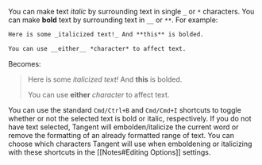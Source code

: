 You can make text _italic_ by surrounding text in single `_` or `*` characters. You can make __bold__ text by surrounding text in `__` or `**`. For example:

```md
Here is some _italicized text!_ And **this** is bolded.

You can use __either__ *character* to affect text.
```
Becomes:

> Here is some _italicized text!_ And **this** is bolded.
> 
> You can use __either__ *character* to affect text.

You can use the standard `Cmd/Ctrl+B` and `Cmd/Cmd+I` shortcuts to toggle whether or not the selected text is bold or italic, respectively. If you do not have text selected, Tangent will embolden/italicize the current word or remove the formatting of an already formatted range of text. You can choose which characters Tangent will use when emboldening or italicizing with these shortcuts in the [[Notes#Editing Options]] settings.